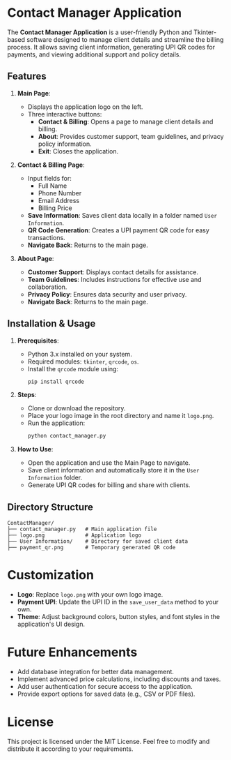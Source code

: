 # Contact Manager Application

The **Contact Manager Application** is a user-friendly Python and Tkinter-based software designed to manage client details and streamline the billing process. It allows saving client information, generating UPI QR codes for payments, and viewing additional support and policy details.

## Features

1. **Main Page**:
   - Displays the application logo on the left.
   - Three interactive buttons:
     - **Contact & Billing**: Opens a page to manage client details and billing.
     - **About**: Provides customer support, team guidelines, and privacy policy information.
     - **Exit**: Closes the application.

2. **Contact & Billing Page**:
   - Input fields for:
     - Full Name
     - Phone Number
     - Email Address
     - Billing Price
   - **Save Information**: Saves client data locally in a folder named `User Information`.
   - **QR Code Generation**: Creates a UPI payment QR code for easy transactions.
   - **Navigate Back**: Returns to the main page.

3. **About Page**:
   - **Customer Support**: Displays contact details for assistance.
   - **Team Guidelines**: Includes instructions for effective use and collaboration.
   - **Privacy Policy**: Ensures data security and user privacy.
   - **Navigate Back**: Returns to the main page.

## Installation & Usage

1. **Prerequisites**:
   - Python 3.x installed on your system.
   - Required modules: `tkinter`, `qrcode`, `os`.
   - Install the `qrcode` module using:
     ```bash
     pip install qrcode
     ```

2. **Steps**:
   - Clone or download the repository.
   - Place your logo image in the root directory and name it `logo.png`.
   - Run the application:
     ```bash
     python contact_manager.py
     ```

3. **How to Use**:
   - Open the application and use the Main Page to navigate.
   - Save client information and automatically store it in the `User Information` folder.
   - Generate UPI QR codes for billing and share with clients.

## Directory Structure

```plaintext
ContactManager/
├── contact_manager.py   # Main application file
├── logo.png             # Application logo
├── User Information/    # Directory for saved client data
├── payment_qr.png       # Temporary generated QR code
```
# Customization

- **Logo**: Replace `logo.png` with your own logo image.
- **Payment UPI**: Update the UPI ID in the `save_user_data` method to your own.
- **Theme**: Adjust background colors, button styles, and font styles in the application's UI design.

# Future Enhancements

- Add database integration for better data management.
- Implement advanced price calculations, including discounts and taxes.
- Add user authentication for secure access to the application.
- Provide export options for saved data (e.g., CSV or PDF files).

# License

This project is licensed under the MIT License. Feel free to modify and distribute it according to your requirements.
